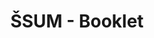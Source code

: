 ---
publishDate: 2024-01-01T00:00:00Z
title: 'ŠSUM - Booklet'
excerpt: Booklet designed for educating members of Students' Council of UM.
category: graphic design
image: ~/assets/images/gfx/GFX_Leaflet_1.jpg
tags:
  - booklet
  - graphic-design
  - print
url: https://www.behance.net/gallery/164154459/Handbook-for-Students
urlIcon: tabler:brand-behance
buttonText: Check out the project
---